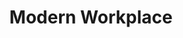 ---
layout: default
title: Modern Workplace
nav_order: 4
parent: Modern Workplace + Security
has_children: true
---